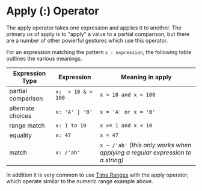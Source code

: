 # Apply (:) Operator

The apply operator takes one expression and applies it to another.
The primary us of apply is to "apply" a value to a partial comparison,
but there are a number of other powerful gestures which use this operator.

For an expression matching the pattern `x : expression`, the following table outlines the various meanings.

Expression Type | Expression | Meaning in apply
---- | ---- | ----
partial comparison |`x:  > 10 & < 100` | `x > 10 and x < 100`
alternate choices | `x: 'A' \| 'B'` | `x = 'A' or x = 'B'`
range match | `x: 1 to 10` | `x >= 1 and x < 10`
equality | `x: 47` | `x = 47`
match | `x: /'ab'` | `x ~ /'ab'` _(this only works when applying a regular expression to a string)_

In addition it is very common to use [Time Ranges](time-ranges.md)
with the apply operator, which operate similar to the numeric range
example above.

